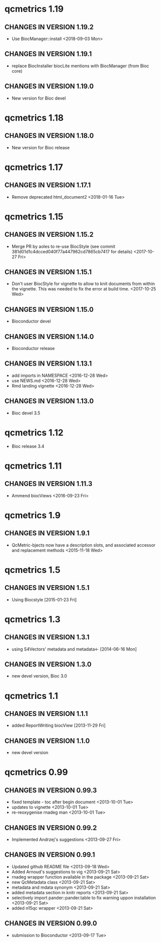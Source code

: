 # qcmetrics 1.19

## CHANGES IN VERSION 1.19.2
- Use BiocManager::install <2018-09-03 Mon>

## CHANGES IN VERSION 1.19.1
- replace BiocInstaller biocLite mentions with BiocManager (from Bioc
  core)

## CHANGES IN VERSION 1.19.0
- New version for Bioc devel

# qcmetrics 1.18

## CHANGES IN VERSION 1.18.0
- New version for Bioc release

# qcmetrics 1.17

## CHANGES IN VERSION 1.17.1
- Remove deprecated html_document2 <2018-01-16 Tue>

# qcmetrics 1.15

## CHANGES IN VERSION 1.15.2
- Merge PR by aoles to re-use BiocStyle (see commit
  381d01d1c4dcced040f77a447962cd7865cb7417 for details)
  <2017-10-27 Fri>

## CHANGES IN VERSION 1.15.1
- Don't user BiocStyle for vignette to allow to knit documents from
  within the vignette. This was needed to fix the error at build
  time. <2017-10-25 Wed>

## CHANGES IN VERSION 1.15.0
- Bioconductor devel

## CHANGES IN VERSION 1.14.0
- Bioconductor release

## CHANGES IN VERSION 1.13.1

- add imports in NAMESPACE <2016-12-28 Wed>
- use NEWS.md <2016-12-28 Wed>
- Rmd landing vignette <2016-12-28 Wed>

## CHANGES IN VERSION 1.13.0
- Bioc devel 3.5

# qcmetrics 1.12

- Bioc release 3.4

# qcmetrics 1.11

## CHANGES IN VERSION 1.11.3

- Ammend biocViews <2016-09-23 Fri>

# qcmetrics 1.9

## CHANGES IN VERSION 1.9.1

- QcMetric-bjects now have a description slots, and associated
   accessor and replacement methods <2015-11-18 Wed>

# qcmetrics 1.5

## CHANGES IN VERSION 1.5.1

- Using Biocstyle [2015-01-23 Fri]

# qcmetrics 1.3

## CHANGES IN VERSION 1.3.1

- using S4Vectors' metadata and metadata<- [2014-06-16 Mon]

## CHANGES IN VERSION 1.3.0

- new devel version, Bioc 3.0

# qcmetrics 1.1

## CHANGES IN VERSION 1.1.1

- added ReportWriting biocView [2013-11-29 Fri]

## CHANGES IN VERSION 1.1.0

- new devel version

# qcmetrics 0.99

## CHANGES IN VERSION 0.99.3

- fixed template - toc after begin document <2013-10-01 Tue>
- updates to vignette <2013-10-01 Tue>
- re-reoxygenise rnadeg man <2013-10-01 Tue>

## CHANGES IN VERSION 0.99.2

- Implemented Andrzej's suggestions <2013-09-27 Fri>

## CHANGES IN VERSION 0.99.1

- Updated github README file <2013-09-18 Wed>
- Added Arnoud's suggestions to vig <2013-09-21 Sat>
- rnadeg wrapper function available in the package <2013-09-21 Sat>
- new QcMetadata class <2013-09-21 Sat>
- metadata and mdata synonym <2013-09-21 Sat>
- added metadata section in knitr reports <2013-09-21 Sat>
- selectively import pander::pander.table to fix warning 
   uppon installation <2013-09-21 Sat>
- added n15qc wrapper <2013-09-21 Sat>

## CHANGES IN VERSION 0.99.0

- submission to Bioconductor <2013-09-17 Tue>
